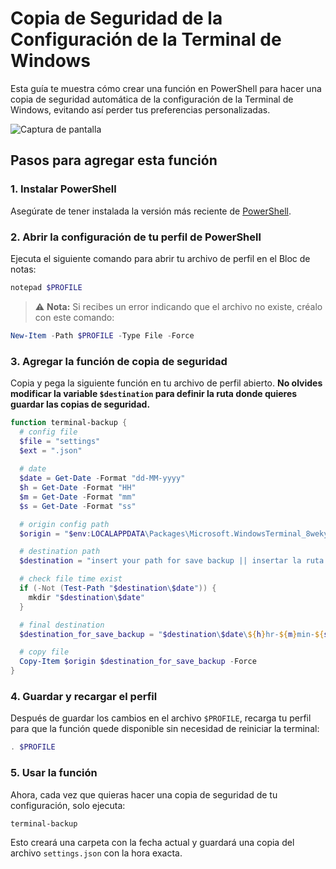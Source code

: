 # Copia de Seguridad de la Configuración de la Terminal de Windows

Esta guía te muestra cómo crear una función en PowerShell para hacer una copia de seguridad automática de la configuración de la Terminal de Windows, evitando así perder tus preferencias personalizadas.

![Captura de pantalla](https://github.com/user-attachments/assets/7baa9452-dd52-4cab-850c-66565103fe49)

## Pasos para agregar esta función

### 1. Instalar PowerShell

Asegúrate de tener instalada la versión más reciente de [PowerShell](https://learn.microsoft.com/es-es/powershell/scripting/install/installing-powershell-on-windows?view=powershell-7.5).

### 2. Abrir la configuración de tu perfil de PowerShell

Ejecuta el siguiente comando para abrir tu archivo de perfil en el Bloc de notas:

```powershell
notepad $PROFILE
````

> ⚠️ **Nota:**
> Si recibes un error indicando que el archivo no existe, créalo con este comando:

```powershell
New-Item -Path $PROFILE -Type File -Force
```

### 3. Agregar la función de copia de seguridad

Copia y pega la siguiente función en tu archivo de perfil abierto. **No olvides modificar la variable `$destination` para definir la ruta donde quieres guardar las copias de seguridad.**

```powershell
function terminal-backup {
  # config file
  $file = "settings"
  $ext = ".json"
  
  # date
  $date = Get-Date -Format "dd-MM-yyyy"
  $h = Get-Date -Format "HH"
  $m = Get-Date -Format "mm"
  $s = Get-Date -Format "ss"

  # origin config path
  $origin = "$env:LOCALAPPDATA\Packages\Microsoft.WindowsTerminal_8wekyb3d8bbwe\LocalState\$file$ext"

  # destination path
  $destination = "insert your path for save backup || insertar la ruta donde guardar la copia de seguridad"

  # check file time exist 
  if (-Not (Test-Path "$destination\$date")) {
    mkdir "$destination\$date"
  } 

  # final destination
  $destination_for_save_backup = "$destination\$date\${h}hr-${m}min-${s}sec$ext"

  # copy file
  Copy-Item $origin $destination_for_save_backup -Force
}
```

### 4. Guardar y recargar el perfil

Después de guardar los cambios en el archivo `$PROFILE`, recarga tu perfil para que la función quede disponible sin necesidad de reiniciar la terminal:

```powershell
. $PROFILE
```

### 5. Usar la función

Ahora, cada vez que quieras hacer una copia de seguridad de tu configuración, solo ejecuta:

```powershell
terminal-backup
```

Esto creará una carpeta con la fecha actual y guardará una copia del archivo `settings.json` con la hora exacta.
